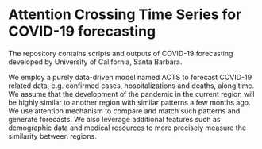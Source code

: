 # Attention Crossing Time Series for COVID-19 forecasting

The repository contains scripts and outputs of COVID-19 forecasting developed by University of California, Santa Barbara.

We employ a purely data-driven model named ACTS to forecast COVID-19 related data, e.g. confirmed cases, hospitalizations and deaths, along time. We assume that the development of the pandemic in the current region will be highly similar to another region with similar patterns a few months ago. We use attention mechanism to compare and match such patterns and generate forecasts. We also leverage additional features such as demographic data and medical resources to more precisely measure the similarity between regions. 